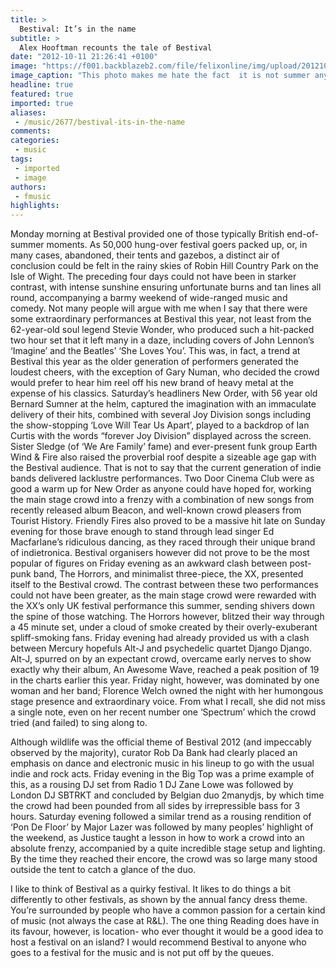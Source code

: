 ```yaml
---
title: >
  Bestival: It’s in the name
subtitle: >
  Alex Hooftman recounts the tale of Bestival
date: "2012-10-11 21:26:41 +0100"
image: "https://f001.backblazeb2.com/file/felixonline/img/upload/201210112227-felix-bestival.jpg"
image_caption: "This photo makes me hate the fact  it is not summer anymore..."
headline: true
featured: true
imported: true
aliases:
 - /music/2677/bestival-its-in-the-name
comments:
categories:
 - music
tags:
 - imported
 - image
authors:
 - fmusic
highlights:
---
```


Monday morning at Bestival provided one of those typically British end-of-summer moments. As 50,000 hung-over festival goers packed up, or, in many cases, abandoned, their tents and gazebos, a distinct air of conclusion could be felt in the rainy skies of Robin Hill Country Park on the Isle of Wight. The preceding four days could not have been in starker contrast, with intense sunshine ensuring unfortunate burns and tan lines all round, accompanying a barmy weekend of wide-ranged music and comedy.
 Not many people will argue with me when I say that there were some extraordinary performances at Bestival this year, not least from the 62-year-old soul legend Stevie Wonder, who produced such a hit-packed two hour set that it left many in a daze, including covers of John Lennon’s ‘Imagine’ and the Beatles’ ‘She Loves You’. This was, in fact, a trend at Bestival this year as the older generation of performers generated the loudest cheers, with the exception of Gary Numan, who decided the crowd would prefer to hear him reel off his new brand of heavy metal at the expense of his classics. Saturday’s headliners New Order, with 56 year old Bernard Sumner at the helm, captured the imagination with an immaculate delivery of their hits, combined with several Joy Division songs including the show-stopping ‘Love Will Tear Us Apart’, played to a backdrop of Ian Curtis with the words “forever Joy Division” displayed across the screen. Sister Sledge (of ‘We Are Family’ fame) and ever-present funk group Earth Wind & Fire also raised the proverbial roof despite a sizeable age gap with the Bestival audience. That is not to say that the current generation of indie bands delivered lacklustre performances. Two Door Cinema Club were as good a warm up for New Order as anyone could have hoped for, working the main stage crowd into a frenzy with a combination of new songs from recently released album Beacon, and well-known crowd pleasers from Tourist History. Friendly Fires also proved to be a massive hit late on Sunday evening for those brave enough to stand through lead singer Ed Macfarlane’s ridiculous dancing, as they raced through their unique brand of indietronica. Bestival organisers however did not prove to be the most popular of figures on Friday evening as an awkward clash between post-punk band, The Horrors, and minimalist three-piece, the XX, presented itself to the Bestival crowd. The contrast between these two performances could not have been greater, as the main stage crowd were rewarded with the XX’s only UK festival performance this summer, sending shivers down the spine of those watching. The Horrors however, blitzed their way through a 45 minute set, under a cloud of smoke created by their overly-exuberant spliff-smoking fans. Friday evening had already provided us with a clash between Mercury hopefuls Alt-J and psychedelic quartet Django Django. Alt-J, spurred on by an expectant crowd, overcame early nerves to show exactly why their album, An Awesome Wave, reached a peak position of 19 in the charts earlier this year. Friday night, however, was dominated by one woman and her band; Florence Welch owned the night with her humongous stage presence and extraordinary voice. From what I recall, she did not miss a single note, even on her recent number one ‘Spectrum’ which the crowd tried (and failed) to sing along to.

Although wildlife was the official theme of Bestival 2012 (and impeccably observed by the majority), curator Rob Da Bank had clearly placed an emphasis on dance and electronic music in his lineup to go with the usual indie and rock acts. Friday evening in the Big Top was a prime example of this, as a rousing DJ set from Radio 1 DJ Zane Lowe was followed by London DJ SBTRKT and concluded by Belgian duo 2manydjs, by which time the crowd had been pounded from all sides by irrepressible bass for 3 hours. Saturday evening followed a similar trend as a rousing rendition of ‘Pon De Floor’ by Major Lazer was followed by many peoples’ highlight of the weekend, as Justice taught a lesson in how to work a crowd into an absolute frenzy, accompanied by a quite incredible stage setup and lighting. By the time they reached their encore, the crowd was so large many stood outside the tent to catch a glance of the duo.

I like to think of Bestival as a quirky festival. It likes to do things a bit differently to other festivals, as shown by the annual fancy dress theme. You’re surrounded by people who have a common passion for a certain kind of music (not always the case at R&L). The one thing Reading does have in its favour, however, is location- who ever thought it would be a good idea to host a festival on an island? I would recommend Bestival to anyone who goes to a festival for the music and is not put off by the queues.

